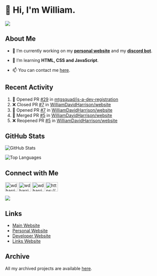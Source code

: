 # 👋 Hi, I'm William.
![](https://komarev.com/ghpvc/?username=williamdavidharrison&color=blue&style=for-the-badge)

## About Me
- 🔭 I’m currently working on my **[personal website](https://williamdavidharrison.com.au)** and my **[discord bot](https://github.com/williamdavidharrison/williams-utilities)**.

- 🌱 I’m learning **HTML, CSS and JavaScript**.

- 📫 You can contact me [here](mailto:william@williamharrison.dev).

## Recent Activity
<!--START_SECTION:activity-->
1. 💪 Opened PR [#29](https://github.com/mtgsquad/is-a-dev-registration/pull/29) in [mtgsquad/is-a-dev-registration](https://github.com/mtgsquad/is-a-dev-registration)
2. ❌ Closed PR [#7](https://github.com/WilliamDavidHarrison/website/pull/7) in [WilliamDavidHarrison/website](https://github.com/WilliamDavidHarrison/website)
3. 💪 Opened PR [#7](https://github.com/WilliamDavidHarrison/website/pull/7) in [WilliamDavidHarrison/website](https://github.com/WilliamDavidHarrison/website)
4. 🎉 Merged PR [#5](https://github.com/WilliamDavidHarrison/website/pull/5) in [WilliamDavidHarrison/website](https://github.com/WilliamDavidHarrison/website)
5. ❌ Reopened PR [#5](https://github.com/WilliamDavidHarrison/website/pull/5) in [WilliamDavidHarrison/website](https://github.com/WilliamDavidHarrison/website)
<!--END_SECTION:activity-->

## GitHub Stats
![GitHub Stats](https://github-readme-stats.api.williamharrison.dev/api?username=williamdavidharrison&theme=algolia&show_icons=true&border_radius=8&count_private=true&include_all_commits=true)

![Top Languages](https://github-readme-stats.api.williamharrison.dev/api/top-langs/?username=williamdavidharrison&theme=algolia&layout=compact&border_radius=8)

## Connect with Me
<p>
<a href="https://facebook.com/wdharrison09" target="blank"><img align="center" src="https://raw.githubusercontent.com/rahuldkjain/github-profile-readme-generator/master/src/images/icons/Social/facebook.svg" alt="wdharrison09" height="30" width="40" /></a>
<a href="https://twitter.com/wdharrison09" target="blank"><img align="center" src="https://raw.githubusercontent.com/rahuldkjain/github-profile-readme-generator/master/src/images/icons/Social/twitter.svg" alt="wdharrison09" height="30" width="40" /></a>
<a href="https://instagram.com/wdharrison09" target="blank"><img align="center" src="https://raw.githubusercontent.com/rahuldkjain/github-profile-readme-generator/master/src/images/icons/Social/instagram.svg" alt="wdharrison09" height="30" width="40" /></a>
<a href="https://discord.gg/wADVBmQkgg" target="blank"><img align="center" src="https://raw.githubusercontent.com/rahuldkjain/github-profile-readme-generator/master/src/images/icons/Social/discord.svg" alt="https://discord.gg/wADVBmQkgg" height="30" width="40" /></a>
</p>

<img src="https://dcbadge.vercel.app/api/shield/853158265466257448?theme=discord-inverted"/>

## Links
* [Main Website](https://williamharrison.xyz)
* [Personal Website](https://william.net.au)
* [Developer Website](https://williamharrison.dev)
* [Links Website](https://williamharrison.me)

## Archive
All my archived projects are available [here](https://archive.williamharrison.dev).
